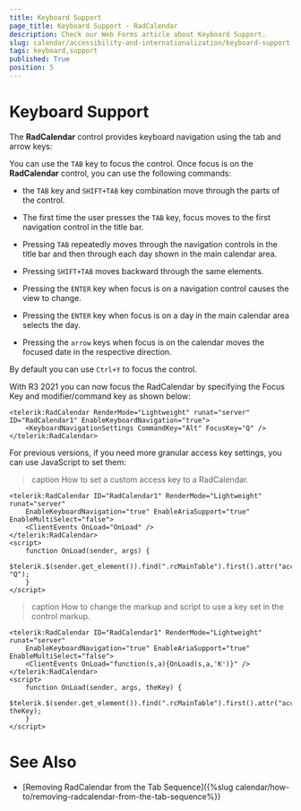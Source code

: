 ```yaml
---
title: Keyboard Support
page_title: Keyboard Support - RadCalendar
description: Check our Web Forms article about Keyboard Support.
slug: calendar/accessibility-and-internationalization/keyboard-support
tags: keyboard,support
published: True
position: 5
---
```


# Keyboard Support


The **RadCalendar** control provides keyboard navigation using the tab and arrow keys:


You can use the `TAB` key to focus the control. Once focus is on the **RadCalendar** control, you can use the following commands:

* the `TAB` key and `SHIFT+TAB` key combination move through the parts of the control. 
	
* The first time the user presses the `TAB` key, focus moves to the first navigation control in the title bar. 
	
* Pressing `TAB` repeatedly moves through the navigation controls in the title bar and then through each day shown in the main calendar area. 
	
* Pressing `SHIFT+TAB` moves backward through the same elements. 
	
* Pressing the `ENTER` key when focus is on a navigation control causes the view to change.
	
* Pressing the `ENTER` key when focus is on a day in the main calendar area selects the day.

* Pressing the `arrow` keys when focus is on the calendar moves the focused date in the respective direction.

By default you can use `Ctrl+Y` to focus the control.

With R3 2021 you can now focus the RadCalendar by specifying the Focus Key and modifier/command key as shown below:

````ASPX
<telerik:RadCalendar RenderMode="Lightweight" runat="server" ID="RadCalendar1" EnableKeyboardNavigation="true">
    <KeyboardNavigationSettings CommandKey="Alt" FocusKey="Q" />
</telerik:RadCalendar>
````

For previous versions, if you need more granular access key settings, you can use JavaScript to set them:

>caption How to set a custom access key to a RadCalendar.

````ASPX
<telerik:RadCalendar ID="RadCalendar1" RenderMode="Lightweight" runat="server"
    EnableKeyboardNavigation="true" EnableAriaSupport="true" EnableMultiSelect="false">
    <ClientEvents OnLoad="OnLoad" />
</telerik:RadCalendar>
<script>
    function OnLoad(sender, args) {
        $telerik.$(sender.get_element()).find(".rcMainTable").first().attr("accessKey", "Q");
    }
</script>
````

>caption How to change the markup and script to use a key set in the control markup.

````ASPX
<telerik:RadCalendar ID="RadCalendar1" RenderMode="Lightweight" runat="server"
    EnableKeyboardNavigation="true" EnableAriaSupport="true" EnableMultiSelect="false">
    <ClientEvents OnLoad="function(s,a){OnLoad(s,a,'K')}" />
</telerik:RadCalendar>
<script>
    function OnLoad(sender, args, theKey) {
        $telerik.$(sender.get_element()).find(".rcMainTable").first().attr("accessKey", theKey);
    }
</script>
````


# See Also

 * [Removing RadCalendar from the Tab Sequence]({%slug calendar/how-to/removing-radcalendar-from-the-tab-sequence%})

